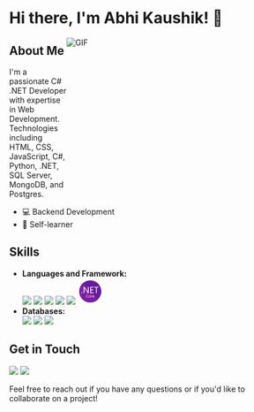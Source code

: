 # Hi there, I'm Abhi Kaushik! 👋

<img align="right" alt="GIF" src = "https://media.giphy.com/media/qgQUggAC3Pfv687qPC/giphy.gif" height="270" width = '400' />
<!-- <img align="right" alt="GIF" src = "https://user-images.githubusercontent.com/74038190/229223263-cf2e4b07-2615-4f87-9c38-e37600f8381a.gif" width = '400' /> -->

## About Me
I'm a passionate C# .NET Developer with expertise in Web Development.<br/> Technologies including HTML, CSS, JavaScript, C#, Python, .NET, SQL Server, MongoDB, and Postgres.</br>
- 💻 Backend Development <br>
- 👀 Self-learner <br>

## Skills
- **Languages and Framework:** </br>
    <img src="https://img.icons8.com/color/48/000000/c-sharp-logo.png"/> <img src="https://img.icons8.com/color/48/000000/python.png"/> <img src="https://img.icons8.com/color/48/000000/html-5.png"/> <img src="https://img.icons8.com/color/48/000000/css3.png"/> <img src="https://img.icons8.com/color/48/000000/javascript.png"/> <img src="icons8-.net-framework-48.png"/>
- **Databases:** </br>
    <img src="https://img.icons8.com/color/48/000000/sql.png"/> <img src="https://img.icons8.com/color/48/000000/mongodb.png"/> <img src="https://img.icons8.com/color/48/000000/postgreesql.png"/>

## Get in Touch
 [<img src="https://img.icons8.com/fluent/48/000000/linkedin.png"/>](https://linkedin.com/in/abhikaushik274)
 [<img src="https://img.icons8.com/fluent/48/000000/gmail.png"/>](mailto:abhi.kshk274@gmail.com)

Feel free to reach out if you have any questions or if you'd like to collaborate on a project!
